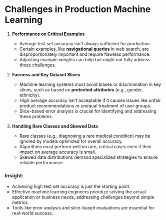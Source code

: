 # Challenges in Production Machine Learning

1. **Performance on Critical Examples**  
   - Average test set accuracy isn't always sufficient for production.  
   - Certain examples, like **navigational queries** in web search, are disproportionately important and require flawless performance.  
   - Adjusting example weights can help but might not fully address these challenges.

2. **Fairness and Key Dataset Slices**  
   - Machine learning systems must avoid biases or discrimination in key slices, such as based on **protected attributes** (e.g., gender, ethnicity).  
   - High average accuracy isn't acceptable if it causes issues like unfair product recommendations or unequal treatment of user groups.  
   - Slice-based error analysis is crucial for identifying and addressing these problems.

3. **Handling Rare Classes and Skewed Data**  
   - Rare classes (e.g., diagnosing a rare medical condition) may be ignored by models optimized for overall accuracy.  
   - Algorithms must perform well on rare, critical cases even if their impact on average accuracy is small.  
   - Skewed data distributions demand specialized strategies to ensure reliable performance.

### Insight:  
- Achieving high test set accuracy is just the starting point.
- Effective machine learning engineers prioritize solving the actual application or business needs, addressing challenges beyond simple metrics. 
- Tools like error analysis and slice-based evaluations are essential for real-world success.
